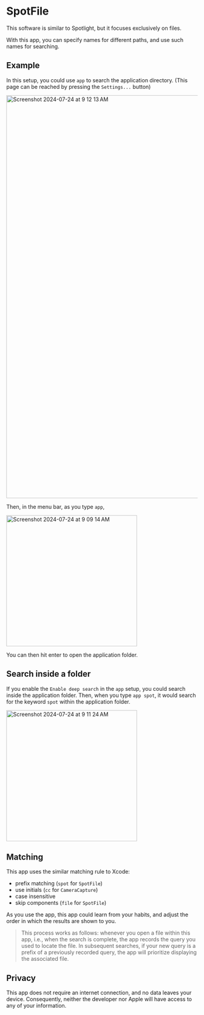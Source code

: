 # SpotFile
This software is similar to Spotlight, but it focuses exclusively on files.

With this app, you can specify names for different paths, and use such names for searching.

## Example
In this setup, you could use `app` to search the application directory. (This page can be reached by pressing the `Settings...` button)

<img width="1058" alt="Screenshot 2024-07-24 at 9 12 13 AM" src="https://github.com/user-attachments/assets/98a8830d-cf3b-4b38-984e-a53b42c818d4">


Then, in the menu bar, as you type `app`,

<img width="344" alt="Screenshot 2024-07-24 at 9 09 14 AM" src="https://github.com/user-attachments/assets/02c609a1-070c-4ad6-be5f-18ac8f09cde9">

You can then hit enter to open the application folder.

## Search inside a folder
If you enable the `Enable deep search` in the `app` setup, you could search inside the application folder. Then, when you type `app spot`, it would search for the keyword `spot` within the application folder.

<img width="344" alt="Screenshot 2024-07-24 at 9 11 24 AM" src="https://github.com/user-attachments/assets/92bc488d-7b3a-47c2-8244-ffe36de74fa5">

## Matching

This app uses the similar matching rule to Xcode:
- prefix matching (`spot` for `SpotFile`)
- use initials (`cc` for `CameraCapture`)
- case insensitive
- skip components (`file` for `SpotFile`)

As you use the app, this app could learn from your habits, and adjust the order in which the results are shown to you.

> This process works as follows: whenever you open a file within this app, i.e., when the search is complete, the app records the query you used to locate the file. In subsequent searches, if your new query is a prefix of a previously recorded query, the app will prioritize displaying the associated file. 

## Privacy

This app does not require an internet connection, and no data leaves your device. Consequently, neither the developer nor Apple will have access to any of your information.
